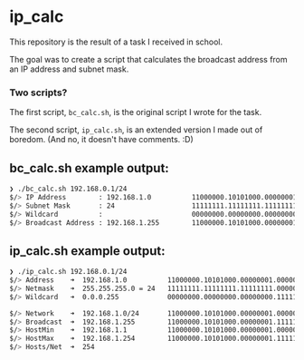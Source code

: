 # ip_calc

This repository is the result of a task I received in school.

The goal was to create a script that calculates the broadcast address from an IP address and subnet mask.


### Two scripts?
The first script, `bc_calc.sh`, is the original script I wrote for the task.

The second script, `ip_calc.sh`, is an extended version I made out of boredom. (And no, it doesn't have comments. :D)

## bc_calc.sh example output:
```bash
❯ ./bc_calc.sh 192.168.0.1/24
$/> IP Address        : 192.168.1.0          11000000.10101000.00000001.00000000
$/> Subnet Mask       : 24                   11111111.11111111.11111111.00000000
$/> Wildcard          :                      00000000.00000000.00000000.11111111
$/> Broadcast Address : 192.168.1.255        11000000.10101000.00000001.11111111
```

## ip_calc.sh example output:
```bash
❯ ./ip_calc.sh 192.168.0.1/24
$/> Address    ➜  192.168.1.0          11000000.10101000.00000001.00000000
$/> Netmask    ➜  255.255.255.0 = 24   11111111.11111111.11111111.00000000
$/> Wildcard   ➜  0.0.0.255            00000000.00000000.00000000.11111111

$/> Network    ➜  192.168.1.0/24       11000000.10101000.00000001.00000000 (Class C)
$/> Broadcast  ➜  192.168.1.255        11000000.10101000.00000001.11111111
$/> HostMin    ➜  192.168.1.1          11000000.10101000.00000001.00000001
$/> HostMax    ➜  192.168.1.254        11000000.10101000.00000001.11111110
$/> Hosts/Net  ➜  254
```
